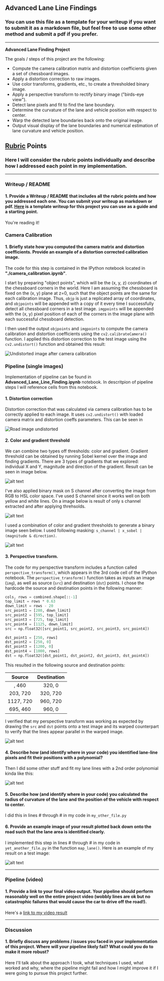 ## Advanced Lane Line Findings

### You can use this file as a template for your writeup if you want to submit it as a markdown file, but feel free to use some other method and submit a pdf if you prefer.

---

**Advanced Lane Finding Project**

The goals / steps of this project are the following:

* Compute the camera calibration matrix and distortion coefficients given a set of chessboard images.
* Apply a distortion correction to raw images.
* Use color transforms, gradients, etc., to create a thresholded binary image.
* Apply a perspective transform to rectify binary image ("birds-eye view").
* Detect lane pixels and fit to find the lane boundary.
* Determine the curvature of the lane and vehicle position with respect to center.
* Warp the detected lane boundaries back onto the original image.
* Output visual display of the lane boundaries and numerical estimation of lane curvature and vehicle position.

[//]: # (Image References)

[image1]: ./examples/camera_calibration.png "Undistorted"
[image2]: ./examples/undistored_img.png "Road Transformed"
[image7]: ./examples/sobel.png "Sobel gradients"
[image8]: ./examples/s_threshold.png "S channel masking"
[image9]: ./examples/combined_threshold.png "Combined threshold"
[image3]: ./examples/binary_combo_example.jpg "Binary Example"
[image4]: ./examples/warped_straight_lines.jpg "Warp Example"
[image5]: ./examples/color_fit_lines.jpg "Fit Visual"
[image6]: ./examples/example_output.jpg "Output"
[video1]: ./project_video.mp4 "Video"

## [Rubric](https://review.udacity.com/#!/rubrics/571/view) Points

### Here I will consider the rubric points individually and describe how I addressed each point in my implementation.  

---

### Writeup / README

#### 1. Provide a Writeup / README that includes all the rubric points and how you addressed each one.  You can submit your writeup as markdown or pdf.  [Here](https://github.com/udacity/CarND-Advanced-Lane-Lines/blob/master/writeup_template.md) is a template writeup for this project you can use as a guide and a starting point.  

You're reading it!

### Camera Calibration

#### 1. Briefly state how you computed the camera matrix and distortion coefficients. Provide an example of a distortion corrected calibration image.

The code for this step is contained in the IPython notebook located in **"./camera_calibration.ipynb"**.

I start by preparing "object points", which will be the (x, y, z) coordinates of the chessboard corners in the world. Here I am assuming the chessboard is fixed on the (x, y) plane at z=0, such that the object points are the same for each calibration image.  Thus, `objp` is just a replicated array of coordinates, and `objpoints` will be appended with a copy of it every time I successfully detect all chessboard corners in a test image.  `imgpoints` will be appended with the (x, y) pixel position of each of the corners in the image plane with each successful chessboard detection.  

I then used the output `objpoints` and `imgpoints` to compute the camera calibration and distortion coefficients using the `cv2.calibrateCamera()` function.  I applied this distortion correction to the test image using the `cv2.undistort()` function and obtained this result: 

![Undistorted image after camera calibration][image1]

### Pipeline (single images)

Implementation of pipeline can be found in **Advanced_Lane_Line_Finding.ipynb** notebook. In descritpion of pipeline steps I will reference cells from this notebook.

#### 1. Distortion correction

Distortion correction that was calculated via camera calibration has to be correctly applied to each image. It uses `cv2.undistort()` with loaded camera matrix and distortion coeffs parameters. This can be seen in 

![Road image undistorted][image2]

#### 2. Color and gradient threshold

We can combine two types off thresholds: color and gradient. 
Gradient threshold can be obtained by running Sobel kernel over the image and finding gradients. There are 3 types of gradients that we explored: individual X and Y, magnitude and direction of the gradient. Result can be seen in image below.

![alt text][image7]

I've also applied binary mask on S channel after converting the image from RGB to HSL color space. I've used S channel since it works well on both yellow and white lines. On a image below is result of only s channel extracted and after applying threhsolds.

![alt text][image8]

I used a combination of color and gradient thresholds to generate a binary image seen below. I used following masking: `s_channel | x_sobel | (magnitude & direction)`.

![alt text][image9]

#### 3. Perspective transform.

The code for my perspective transform includes a function called `perspective_transform()`, which appears in the 3rd code cell of the IPython notebook.  The `perspective_transform()` function takes as inputs an image (`img`), as well as source (`src`) and destination (`dst`) points.  I chose the hardcode the source and destination points in the following manner:

```python
cols, rows = combined.shape[::-1]
top_limit = rows * 0.63
down_limit = rows - 20
src_point1 = [280, down_limit]
src_point2 = [595, top_limit]
src_point3 = [725, top_limit]
src_point4 = [1125, down_limit]
src = np.float32([src_point1, src_point2, src_point3, src_point4])

dst_point1 = [250, rows]
dst_point2 = [250, 0]
dst_point3 = [1200, 0]
dst_point4 = [1000, rows]
dst = np.float32([dst_point1, dst_point2, dst_point3, dst_point4])
```

This resulted in the following source and destination points:

| Source        | Destination   | 
|:-------------:|:-------------:| 
| , 460      | 320, 0        | 
| 203, 720      | 320, 720      |
| 1127, 720     | 960, 720      |
| 695, 460      | 960, 0        |

I verified that my perspective transform was working as expected by drawing the `src` and `dst` points onto a test image and its warped counterpart to verify that the lines appear parallel in the warped image.

![alt text][image4]

#### 4. Describe how (and identify where in your code) you identified lane-line pixels and fit their positions with a polynomial?

Then I did some other stuff and fit my lane lines with a 2nd order polynomial kinda like this:

![alt text][image5]

#### 5. Describe how (and identify where in your code) you calculated the radius of curvature of the lane and the position of the vehicle with respect to center.

I did this in lines # through # in my code in `my_other_file.py`

#### 6. Provide an example image of your result plotted back down onto the road such that the lane area is identified clearly.

I implemented this step in lines # through # in my code in `yet_another_file.py` in the function `map_lane()`.  Here is an example of my result on a test image:

![alt text][image6]

---

### Pipeline (video)

#### 1. Provide a link to your final video output.  Your pipeline should perform reasonably well on the entire project video (wobbly lines are ok but no catastrophic failures that would cause the car to drive off the road!).

Here's a [link to my video result](./project_video.mp4)

---

### Discussion

#### 1. Briefly discuss any problems / issues you faced in your implementation of this project.  Where will your pipeline likely fail?  What could you do to make it more robust?

Here I'll talk about the approach I took, what techniques I used, what worked and why, where the pipeline might fail and how I might improve it if I were going to pursue this project further.  
